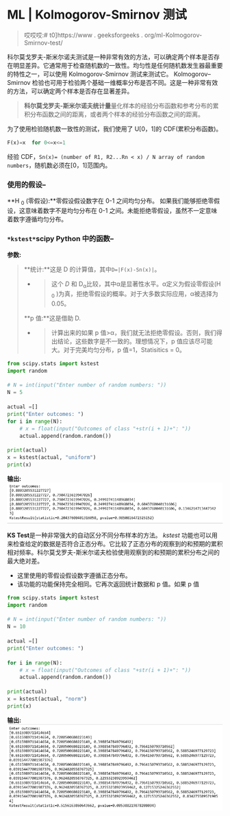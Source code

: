 # ML | Kolmogorov-Smirnov 测试

> 哎哎哎:# t0]https://www . geeksforgeeks . org/ml-Kolmogorov-Smirnov-test/

科尔莫戈罗夫-斯米尔诺夫测试是一种非常有效的方法，可以确定两个样本是否存在明显差异。它通常用于检查随机数的一致性。均匀性是任何随机数发生器最重要的特性之一，可以使用 Kolmogorov-Smirnov 测试来测试它。
Kolmogorov–Smirnov 检验也可用于检验两个基础一维概率分布是否不同。这是一种非常有效的方法，可以确定两个样本是否存在显著差异。

> **科尔莫戈罗夫-斯米尔诺夫统计量**量化样本的经验分布函数和参考分布的累积分布函数之间的距离，或者两个样本的经验分布函数之间的距离。

为了使用检验随机数一致性的测试，我们使用了 U[0，1]的 CDF(累积分布函数)。

```py
F(x)=x  for 0<=x<=1 
```

经验 CDF，`Sn(x)= (number of R1, R2...Rn < x) / N array of random numbers`，随机数必须在[0，1]范围内。

### 使用的假设–

**H <sub>0</sub> (零假设):**零假设假设数字在 0-1 之间均匀分布。
如果我们能够拒绝零假设，这意味着数字不是均匀分布在 0-1 之间。未能拒绝零假设，虽然不一定意味着数字遵循均匀分布。

### `*kstest*`scipy Python 中的函数–

**参数:**

> **统计:**这是 D 的计算值，其中`D=|F(x)-Sn(x)|`。
> - >这个 *D* 和 D<sub>α</sub>比较，其中α是显著性水平。α定义为假设零假设(H <sub>0</sub> )为真，拒绝零假设的概率。对于大多数实际应用，α被选择为 0.05。
> 
> **p 值:**这是借助 D.
> - >计算出来的如果 p 值>α，我们就无法拒绝零假设。否则，我们得出结论，这些数字是不一致的。理想情况下，p 值应该尽可能大。对于完美均匀分布，p 值=1，Statisitics = 0。

```py
from scipy.stats import kstest
import random

# N = int(input("Enter number of random numbers: "))
N = 5

actual =[]
print("Enter outcomes: ")
for i in range(N):
    # x = float(input("Outcomes of class "+str(i + 1)+": "))
    actual.append(random.random())

print(actual)
x = kstest(actual, "uniform")   
print(x)
```

**输出:**
![](img/33efa38eef9de0cdd4e168ec04741d18.png)

**KS Test**是一种非常强大的自动区分不同分布样本的方法。 *kstest* 功能也可以用来检查给定的数据是否符合正态分布。它比较了正态分布的观察到的和预期的累积相对频率。科尔莫戈罗夫-斯米尔诺夫检验使用观察到的和预期的累积分布之间的最大绝对差。

*   这里使用的零假设假设数字遵循正态分布。
*   该功能的功能保持完全相同。它再次返回统计数据和 p 值。如果 p 值

```py
from scipy.stats import kstest
import random

# N = int(input("Enter number of random numbers: "))
N = 10

actual =[]
print("Enter outcomes: ")

for i in range(N):
    # x = float(input("Outcomes of class "+str(i + 1)+": "))
    actual.append(random.random())

print(actual)
x = kstest(actual, "norm")   
print(x)
```

**输出:**
![](img/880be0d97d26b336bb8fc2d14f2bdf60.png)